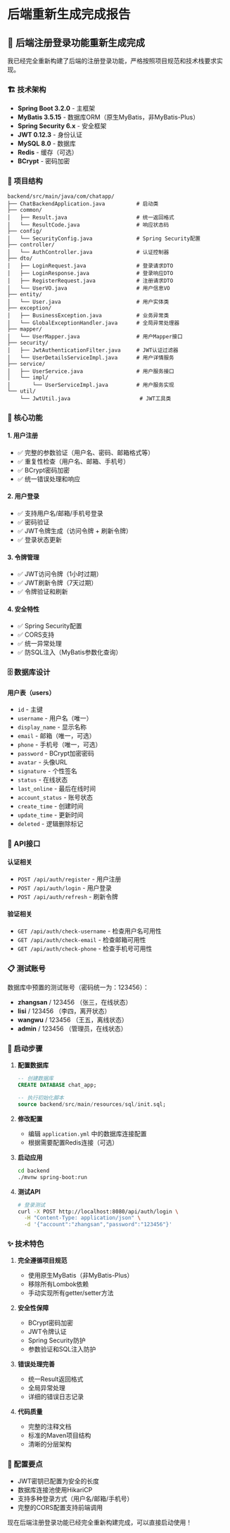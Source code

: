 # 后端重新生成完成报告

## 🎉 后端注册登录功能重新生成完成

我已经完全重新构建了后端的注册登录功能，严格按照项目规范和技术栈要求实现。

### 🏗️ 技术架构

- **Spring Boot 3.2.0** - 主框架
- **MyBatis 3.5.15** - 数据库ORM（原生MyBatis，非MyBatis-Plus）
- **Spring Security 6.x** - 安全框架
- **JWT 0.12.3** - 身份认证
- **MySQL 8.0** - 数据库
- **Redis** - 缓存（可选）
- **BCrypt** - 密码加密

### 📁 项目结构

```
backend/src/main/java/com/chatapp/
├── ChatBackendApplication.java          # 启动类
├── common/
│   ├── Result.java                      # 统一返回格式
│   └── ResultCode.java                  # 响应状态码
├── config/
│   └── SecurityConfig.java              # Spring Security配置
├── controller/
│   └── AuthController.java              # 认证控制器
├── dto/
│   ├── LoginRequest.java                # 登录请求DTO
│   ├── LoginResponse.java               # 登录响应DTO
│   ├── RegisterRequest.java             # 注册请求DTO
│   └── UserVO.java                      # 用户信息VO
├── entity/
│   └── User.java                        # 用户实体类
├── exception/
│   ├── BusinessException.java           # 业务异常类
│   └── GlobalExceptionHandler.java      # 全局异常处理器
├── mapper/
│   └── UserMapper.java                  # 用户Mapper接口
├── security/
│   ├── JwtAuthenticationFilter.java     # JWT认证过滤器
│   └── UserDetailsServiceImpl.java      # 用户详情服务
├── service/
│   ├── UserService.java                 # 用户服务接口
│   └── impl/
│       └── UserServiceImpl.java         # 用户服务实现
└── util/
    └── JwtUtil.java                      # JWT工具类
```

### 🔧 核心功能

#### 1. 用户注册
- ✅ 完整的参数验证（用户名、密码、邮箱格式等）
- ✅ 重复性检查（用户名、邮箱、手机号）
- ✅ BCrypt密码加密
- ✅ 统一错误处理和响应

#### 2. 用户登录
- ✅ 支持用户名/邮箱/手机号登录
- ✅ 密码验证
- ✅ JWT令牌生成（访问令牌 + 刷新令牌）
- ✅ 登录状态更新

#### 3. 令牌管理
- ✅ JWT访问令牌（1小时过期）
- ✅ JWT刷新令牌（7天过期）
- ✅ 令牌验证和刷新

#### 4. 安全特性
- ✅ Spring Security配置
- ✅ CORS支持
- ✅ 统一异常处理
- ✅ 防SQL注入（MyBatis参数化查询）

### 🗄️ 数据库设计

#### 用户表（users）
- `id` - 主键
- `username` - 用户名（唯一）
- `display_name` - 显示名称
- `email` - 邮箱（唯一，可选）
- `phone` - 手机号（唯一，可选）
- `password` - BCrypt加密密码
- `avatar` - 头像URL
- `signature` - 个性签名
- `status` - 在线状态
- `last_online` - 最后在线时间
- `account_status` - 账号状态
- `create_time` - 创建时间
- `update_time` - 更新时间
- `deleted` - 逻辑删除标记

### 🔑 API接口

#### 认证相关
- `POST /api/auth/register` - 用户注册
- `POST /api/auth/login` - 用户登录
- `POST /api/auth/refresh` - 刷新令牌

#### 验证相关
- `GET /api/auth/check-username` - 检查用户名可用性
- `GET /api/auth/check-email` - 检查邮箱可用性
- `GET /api/auth/check-phone` - 检查手机号可用性

### 📋 测试账号

数据库中预置的测试账号（密码统一为：123456）：
- **zhangsan** / 123456 （张三，在线状态）
- **lisi** / 123456 （李四，离开状态）
- **wangwu** / 123456 （王五，离线状态）
- **admin** / 123456 （管理员，在线状态）

### 🚀 启动步骤

1. **配置数据库**
   ```sql
   -- 创建数据库
   CREATE DATABASE chat_app;
   
   -- 执行初始化脚本
   source backend/src/main/resources/sql/init.sql;
   ```

2. **修改配置**
   - 编辑 `application.yml` 中的数据库连接配置
   - 根据需要配置Redis连接（可选）

3. **启动应用**
   ```bash
   cd backend
   ./mvnw spring-boot:run
   ```

4. **测试API**
   ```bash
   # 登录测试
   curl -X POST http://localhost:8080/api/auth/login \
     -H "Content-Type: application/json" \
     -d '{"account":"zhangsan","password":"123456"}'
   ```

### ✨ 技术特色

1. **完全遵循项目规范**
   - 使用原生MyBatis（非MyBatis-Plus）
   - 移除所有Lombok依赖
   - 手动实现所有getter/setter方法

2. **安全性保障**
   - BCrypt密码加密
   - JWT令牌认证
   - Spring Security防护
   - 参数验证和SQL注入防护

3. **错误处理完善**
   - 统一Result返回格式
   - 全局异常处理
   - 详细的错误日志记录

4. **代码质量**
   - 完整的注释文档
   - 标准的Maven项目结构
   - 清晰的分层架构

### 🔧 配置要点

- JWT密钥已配置为安全的长度
- 数据库连接池使用HikariCP
- 支持多种登录方式（用户名/邮箱/手机号）
- 完整的CORS配置支持前端调用

现在后端注册登录功能已经完全重新构建完成，可以直接启动使用！